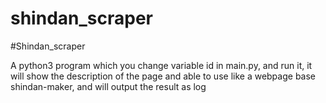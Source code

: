 # shindan_scraper

#Shindan_scraper

A python3 program which you change variable id in main.py, and run it,
it will show the description of the page and able to use like a webpage base shindan-maker,
and will output the result as log
